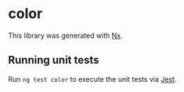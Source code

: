# color

This library was generated with [Nx](https://nx.dev).

## Running unit tests

Run `ng test color` to execute the unit tests via [Jest](https://jestjs.io).
